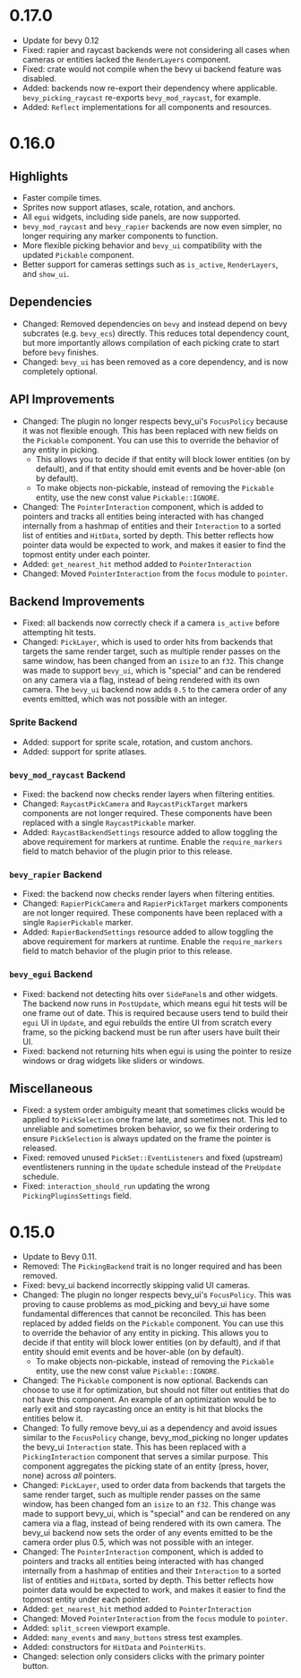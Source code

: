# 0.17.0

- Update for bevy 0.12
- Fixed: rapier and raycast backends were not considering all cases when cameras or entities lacked
  the `RenderLayers` component.
- Fixed: crate would not compile when the bevy ui backend feature was disabled.
- Added: backends now re-export their dependency where applicable. `bevy_picking_raycast` re-exports
  `bevy_mod_raycast`, for example.
- Added: `Reflect` implementations for all components and resources.

# 0.16.0

## Highlights

- Faster compile times.
- Sprites now support atlases, scale, rotation, and anchors.
- All `egui` widgets, including side panels, are now supported.
- `bevy_mod_raycast` and `bevy_rapier` backends are now even simpler, no longer requiring any
  marker components to function.
- More flexible picking behavior and `bevy_ui` compatibility with the updated `Pickable` component.
- Better support for cameras settings such as `is_active`, `RenderLayers`, and `show_ui`.

## Dependencies

- Changed: Removed dependencies on `bevy` and instead depend on bevy subcrates (e.g. `bevy_ecs`)
  directly. This reduces total dependency count, but more importantly allows compilation of each
  picking crate to start before `bevy` finishes.
- Changed: `bevy_ui` has been removed as a core dependency, and is now completely optional.

## API Improvements

- Changed: The plugin no longer respects bevy_ui's `FocusPolicy` because it was not flexible enough.
  This has been replaced with new fields on the `Pickable` component. You can use this to override
  the behavior of any entity in picking. 
  - This allows you to decide if that entity will block lower entities (on by default), and if that
  entity should emit events and be hover-able (on by default).
  - To make objects non-pickable, instead of removing the `Pickable` entity, use the new const value
  `Pickable::IGNORE`.
- Changed: The `PointerInteraction` component, which is added to pointers and tracks all entities
  being interacted with has changed internally from a hashmap of entities and their `Interaction` to
  a sorted list of entities and `HitData`, sorted by depth. This better reflects how pointer data
  would be expected to work, and makes it easier to find the topmost entity under each pointer.
- Added: `get_nearest_hit` method added to `PointerInteraction`
- Changed: Moved `PointerInteraction` from the `focus` module to `pointer`.

## Backend Improvements

- Fixed: all backends now correctly check if a camera `is_active` before attempting hit tests.
- Changed: `PickLayer`, which is used to order hits from backends that targets the same render
  target, such as multiple render passes on the same window, has been changed from an `isize` to an
  `f32`. This change was made to support `bevy_ui`, which is "special" and can be rendered on any
  camera via a flag, instead of being rendered with its own camera. The `bevy_ui` backend now adds
  `0.5` to the camera order of any events emitted, which was not possible with an integer.

### Sprite Backend

- Added: support for sprite scale, rotation, and custom anchors.
- Added: support for sprite atlases.

### `bevy_mod_raycast` Backend
- Fixed: the backend now checks render layers when filtering entities.
- Changed: `RaycastPickCamera` and `RaycastPickTarget` markers components are not longer required.
  These components have been replaced with a single `RaycastPickable` marker.
- Added: `RaycastBackendSettings` resource added to allow toggling the above requirement for markers
  at runtime. Enable the `require_markers` field to match behavior of the plugin prior to this
  release.

### `bevy_rapier` Backend
- Fixed: the backend now checks render layers when filtering entities.
- Changed: `RapierPickCamera` and `RapierPickTarget` markers components are not longer required.
  These components have been replaced with a single `RapierPickable` marker.
- Added: `RapierBackendSettings` resource added to allow toggling the above requirement for markers
  at runtime. Enable the `require_markers` field to match behavior of the plugin prior to this
  release.

### `bevy_egui` Backend
- Fixed: backend not detecting hits over `SidePanel`s and other widgets. The backend now runs in
  `PostUpdate`, which means egui hit tests will be one frame out of date. This is required because
  users tend to build their `egui` UI in `Update`, and egui rebuilds the entire UI from scratch
  every frame, so the picking backend must be run after users have built their UI.
- Fixed: backend not returning hits when egui is using the pointer to resize windows or drag widgets
  like sliders or windows.

## Miscellaneous

- Fixed: a system order ambiguity meant that sometimes clicks would be applied to `PickSelection`
  one frame late, and sometimes not. This led to unreliable and sometimes broken behavior, so we fix
  their ordering to ensure `PickSelection` is always updated on the frame the pointer is released.
- Fixed: removed unused `PickSet::EventListeners` and fixed (upstream) eventlisteners running in the
  `Update` schedule instead of the `PreUpdate` schedule.
- Fixed: `interaction_should_run` updating the wrong `PickingPluginsSettings` field. 

# 0.15.0

- Update to Bevy 0.11.
- Removed: The `PickingBackend` trait is no longer required and has been removed.
- Fixed: bevy_ui backend incorrectly skipping valid UI cameras.
- Changed: The plugin no longer respects bevy_ui's `FocusPolicy`. This was proving to cause problems
  as mod_picking and bevy_ui have some fundamental differences that cannot be reconciled. This has
  been replaced by added fields on the `Pickable` component. You can use this to override the
  behavior of any entity in picking. This allows you to decide if that entity will block lower
  entities (on by default), and if that entity should emit events and be hover-able (on by default).
    - To make objects non-pickable, instead of removing the `Pickable` entity, use the new const
      value `Pickable::IGNORE`.
- Changed: The `Pickable` component is now optional. Backends can choose to use it for optimization,
  but should not filter out entities that do not have this component. An example of an optimization
  would be to early exit and stop raycasting once an entity is hit that blocks the entities below
  it.
- Changed: To fully remove bevy_ui as a dependency and avoid issues similar to the `FocusPolicy`
  change, bevy_mod_picking no longer updates the bevy_ui `Interaction` state. This has been replaced
  with a `PickingInteraction` component that serves a similar purpose. This component aggregates the
  picking state of an entity (press, hover, none) across *all* pointers.
- Changed: `PickLayer`, used to order data from backends that targets the same render target, such
  as multiple render passes on the same window, has been changed fom an `isize` to an `f32`. This
  change was made to support bevy_ui, which is "special" and can be rendered on any camera via a
  flag, instead of being rendered with its own camera. The bevy_ui backend now sets the order of any
  events emitted to be the camera order plus 0.5, which was not possible with an integer.
- Changed: The `PointerInteraction` component, which is added to pointers and tracks all entities
  being interacted with has changed internally from a hashmap of entities and their `Interaction` to
  a sorted list of entities and `HitData`, sorted by depth. This better reflects how pointer data
  would be expected to work, and makes it easier to find the topmost entity under each pointer.
- Added: `get_nearest_hit` method added to `PointerInteraction`
- Changed: Moved `PointerInteraction` from the `focus` module to `pointer`.
- Added: `split_screen` viewport example.
- Added: `many_events` and `many_buttons` stress test examples.
- Added: constructors for `HitData` and `PointerHits`.
- Changed: selection only considers clicks with the primary pointer button.
